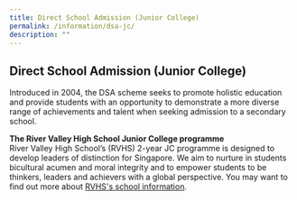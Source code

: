 ```yaml
---
title: Direct School Admission (Junior College)
permalink: /information/dsa-jc/
description: ""
---
```

## Direct School Admission (Junior College)

Introduced in 2004, the DSA scheme seeks to promote holistic education and provide students with an opportunity to demonstrate a more diverse range of achievements and talent when seeking admission to a secondary school.  

**The River Valley High School Junior College programme** <br>
River Valley High School’s (RVHS) 2-year JC programme is designed to develop leaders of distinction for Singapore. We aim to nurture in students bicultural acumen and moral integrity and to empower students to be thinkers, leaders and achievers with a global perspective. You may want to find out more about [RVHS's school information](https://rivervalleyhigh.moe.edu.sg/about-rv/a-world-class-educational-institution).